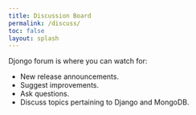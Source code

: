 ```yaml
---
title: Discussion Board
permalink: /discuss/
toc: false
layout: splash
---
```

Djongo forum is where you can watch for:

* New release announcements.
* Suggest improvements.
* Ask questions.
* Discuss topics pertaining to Django and MongoDB.

<iframe id="forum_embed"
  src="javascript:void(0)"
  scrolling="no"
  frameborder="0"
  width="900"
  height="700">
</iframe>
<script type="text/javascript">
  document.getElementById('forum_embed').src =
     'https://groups.google.com/forum/embed/?place=forum/djongo'
     + '&showsearch=true&showpopout=true&showtabs=false'
     + '&parenturl=' + encodeURIComponent(window.location.href);
</script> 